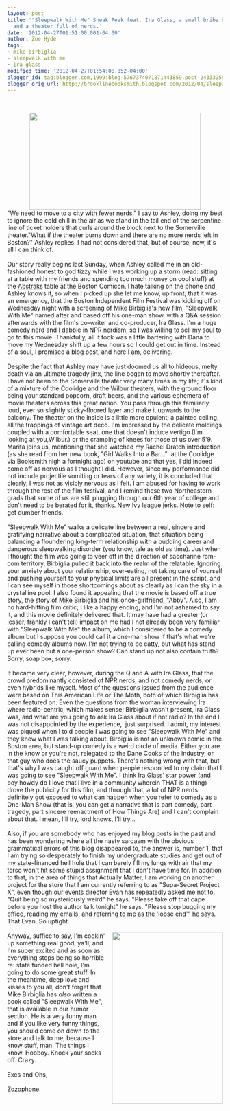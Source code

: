 ```yaml
---
layout: post
title: '"Sleepwalk With Me" Sneak Peak feat. Ira Glass, a small bribe between booksellers,
  and a theater full of nerds.'
date: '2012-04-27T01:51:00.001-04:00'
author: Zoe Hyde
tags:
- mike birbiglia
- sleepwalk with me
- ira glass
modified_time: '2012-04-27T01:54:08.052-04:00'
blogger_id: tag:blogger.com,1999:blog-5767374071871443859.post-2433395607783936673
blogger_orig_url: http://brooklinebooksmith.blogspot.com/2012/04/sleepwalk-with-me-sneak-peak-feat-ira.html
---
```


<br /><div class="separator" style="clear: both; text-align: center;"><a href="http://www.hollywoodreporter.com/sites/default/files/2012/01/Sleepwalk_With_Me.jpg" imageanchor="1" style="margin-left: 1em; margin-right: 1em;"><img border="0" height="225" src="http://www.hollywoodreporter.com/sites/default/files/2012/01/Sleepwalk_With_Me.jpg" width="400" /></a></div>"We need to move to a city with fewer nerds." I say to Ashley, doing my best to ignore the cold chill in the air as we stand in the tail end of the serpentine line of ticket holders that curls around the block next to the Somerville theater."What if the theater burns down and there are no more nerds left in Boston?" Ashley replies. I had not considered that, but of course, now, it's all I can think of.<br /><br />Our story really begins last Sunday, when Ashley called me in an old-fashioned honest to god tizzy while I was working up a storm (read: sitting at a table with my friends and spending too much money on cool stuff) at the <a href="http://abstraks.com/">Abstraks</a> table at the Boston Comicon. I hate talking on the phone and Ashley knows it, so when I picked up she let me know, up front, that it was an emergency, that the Boston Independent Film Festival was kicking off on Wednesday night with a screening of Mike Birbiglia's new film, "Sleepwalk With Me" named after and based off his one-man show, with a Q&amp;A session afterwards with the film's co-writer and co-producer, Ira Glass. I'm a huge comedy nerd and I dabble in NPR nerdism, so I was willing to sell my soul to go to this movie. Thankfully, all it took was a little bartering with Dana to move my Wednesday shift up a few hours so I could get out in time. Instead of a soul, I promised a blog post, and here I am, delivering.<br /><br />Despite the fact that Ashley may have just doomed us all to hideous, melty death via an ultimate tragedy jinx, the line began to move shortly thereafter. I have not been to the Somerville theater very many times in my life; it's kind of a mixture of the Coolidge and the Wilbur theaters, with the ground floor being your standard popcorn, draft beers, and the various ephemera of movie theaters across this great nation. You pass through this familiarly loud, ever so slightly sticky-floored layer and make it upwards to the balcony. The theater on the inside is a little more opulent; a painted ceiling, all the trappings of vintage art deco. I'm impressed by the delicate moldings coupled with a comfortable seat, one that doesn't induce vertigo (I'm looking at you,Wilbur.) or the cramping of knees for those of us over 5'9. Marita joins us, mentioning that she watched my Rachel Dratch introduction (as she read from her new book, "Girl Walks Into a Bar..." &nbsp;at the Coolidge via Booksmith nigh a fortnight ago) on youtube and that yes, I did indeed come off as nervous as I thought I did. However, since my performance did not include projectile vomiting or tears of any variety, it is concluded that clearly, I was not as visibly nervous as I felt. I am abused for having to work through the rest of the film festival, and I remind these two Northeastern grads that some of us are still plugging through our 6th year of college and don't need to be berated for it, thanks. New Ivy league jerks. Note to self: get dumber friends.<br /><br />"Sleepwalk With Me" walks a delicate line between a real, sincere and gratifying narrative about a complicated situation, that situation being balancing a floundering long-term relationship with a budding career and dangerous sleepwalking disorder (you know, tale as old as time). Just when I thought the film was going to veer off in the direction of saccharine rom-com territory, Birbiglia pulled it back into the realm of the relatable. Ignoring your anxiety about your relationship, over-eating, not taking care of yourself and pushing yourself to your physical limits are all present in the script, and I can see myself in those shortcomings about as clearly as I can the sky in a crystalline pool. I also found it appealing that the movie is based off a true story, the story of Mike Birbiglia and his once-girlfriend, "Abby". Also, I am no hard-hitting film critic; I like a happy ending, and I'm not ashamed to say it, and this movie definitely delivered that. It may have had a greater (or lesser, frankly I can't tell) impact on me had I not already been very familiar with "Sleepwalk With Me" the album, which I considered to be a comedy album but I suppose you could call it a one-man show if that's what we're calling comedy albums now. I'm not trying to be catty, but what has stand up ever been but a one-person show? Can stand up not also contain truth? Sorry, soap box, sorry.<br /><br />It became very clear, however, during the Q and A with Ira Glass, that the crowd predominantly consisted of NPR nerds, and not comedy nerds, or even hybrids like myself. Most of the questions issued from the audience were based on This American Life or The Moth, both of which Birbiglia has been featured on. Even the questions from the woman&nbsp;interviewing Ira where radio-centric, which makes sense; Birbiglia wasn't present, Ira Glass was, and what are you going to ask Ira Glass about if not radio? In the end I was not&nbsp;disappointed&nbsp;by the experience, &nbsp;just surprised. I admit, my interest was piqued when I told people I was going to see "Sleepwalk With Me" and they knew what I was talking about. Birbiglia is not an unknown comic in the Boston area, but stand-up comedy is a weird circle of media. Either you are in the know or you're not, relegated to the Dane Cooks of the industry, or that guy who does the saucy puppets. There's nothing wrong with that, but that's why I was caught off guard when people responded to my claim that I was going to see "Sleepwalk With Me". I think Ira Glass' star power (and boy howdy do I love that I live in a community wherein THAT is a thing) drove the publicity for this film, and through that, a lot of NPR nerds definitely got exposed to what can happen when you refer to comedy as a One-Man Show (that is, you can get a narrative that is part comedy, part tragedy, part sincere reenactment of How Things Are) and I can't complain about that. I mean, I'll try, lord knows, I'll try...<br /><br />Also, if you are somebody who has enjoyed my blog posts in the past and has been wondering where all the nasty sarcasm with the obvious grammatical errors of this blog&nbsp;disappeared&nbsp;to, the answer is, number 1, that I am trying so desperately to finish my&nbsp;undergraduate&nbsp;studies and get out of my state-financed hell hole that I can barely fill my lungs with air that my torso won't hit some stupid assignment that I don't have time for. In addition to that, in the area of things that Actually Matter, I am working on another project for the store that I am currently referring to as "Supa-Secret Project X", even though our events director Evan has repeatedly asked me not to. "Quit being so mysteriously weird" he says. "Please take off that cape before you host the author talk tonight" he says. "Please stop bugging my office, reading my emails, and referring to me as the 'loose end'" he says. That Evan. So uptight.<br /><br /><div class="separator" style="clear: both; text-align: center;"><a href="http://booksaremyboyfriends.files.wordpress.com/2011/07/sleepwalk-with-me.jpg" imageanchor="1" style="clear: right; float: right; margin-bottom: 1em; margin-left: 1em;"><img border="0" height="400" src="http://booksaremyboyfriends.files.wordpress.com/2011/07/sleepwalk-with-me.jpg" width="259" /></a></div>Anyway, suffice to say, I'm cookin' up something real good, ya'll, and I'm super excited and as soon as everything stops being so horrible re: state funded hell hole, I'm going to do some great stuff. In the meantime, deep love and kisses to you all, don't forget that Mike Birbiglia has <i>also </i>written a book called "Sleepwalk With Me", that is available in our humor section. He is a very funny man and if you like very funny things, you should come on down to the store and talk to me, because I know stuff, man. The things I know. Hooboy. Knock your socks off. Crazy.<br /><br />Exes and Ohs,<br /><br />Zozophone.<br /><br /><br /><br /><br />